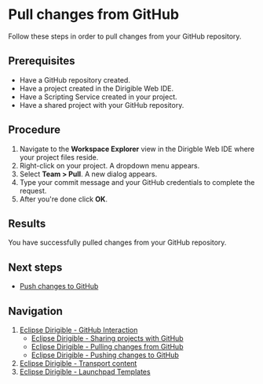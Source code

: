 # Pull changes from GitHub
Follow these steps in order to pull changes from your GitHub repository.
## Prerequisites
* Have a GitHub repository created.
* Have a project created in the Dirigible Web IDE.
* Have a Scripting Service created in your project.
* Have a shared project with your GitHub repository.
## Procedure
1. Navigate to the **Workspace Explorer** view in the Dirigble Web IDE where your project files reside.
2. Right-click on your project. A dropdown menu appears.
3. Select **Team > Pull**. A new dialog appears.
4. Type your commit message and your GitHub credentials to complete the request.
5. After you're done click **OK**.
## Results
You have successfully pulled changes from your GitHub repository.
## Next steps
* [Push changes to GitHub](GitHub-Pushing-Changes.md)
## Navigation
1. [Eclipse Dirigible - GitHub Interaction](GitHub-Interaction.md)
    * [Eclipse Dirigible - Sharing projects with GitHub](GitHub-Sharing-Project.md)
    * [Eclipse Dirigible - Pulling changes from GitHub](GitHub-Pulling-Changes.md)
    * [Eclipse Dirigible - Pushing changes to GitHub](GitHub-Pushing-Changes.md)
2. [Eclipse Dirigible - Transport content](Transport-Content-in-Eclipse-Dirigible.md)
3. [Eclipse Dirigible - Launchpad Templates](Launchpad-Templates.md)
